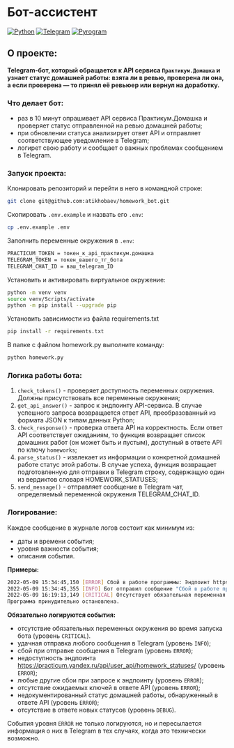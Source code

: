 # Бот-ассистент
[![Python](https://img.shields.io/badge/Made%20with-Python-green?logo=python&logoColor=white&color)](https://www.python.org/)
[![Telegram](https://img.shields.io/static/v1?message=bot&logo=telegram&labelColor=5c5c5c&color=1182c3&logoColor=white&label=%20&style=plastic)](https://core.telegram.org/bots/api)
[![Pyrogram](https://img.shields.io/static/v1?message=pyrogram&logo=github&labelColor=5c5c5c&color=1182c3&logoColor=white&label=%20&style=plastic)](https://github.com/pyrogram/pyrogram)


## О проекте:
**Telegram-бот, который обращается к API сервиса `Практикум.Домашка` и узнает статус домашней работы: взята ли в ревью, проверена ли она, а если проверена — то принял её ревьюер или вернул на доработку.**

### Что делает бот:
- раз в 10 минут опрашивает API сервиса Практикум.Домашка и проверяет статус отправленной на ревью домашней работы;
- при обновлении статуса анализирует ответ API и отправляет соответствующее уведомление в Telegram;
- логирет свою работу и сообщает о важных проблемах сообщением в Telegram.

### Запуск проекта:
Клонировать репозиторий и перейти в него в командной строке:
```sh
git clone git@github.com:atikhobaev/homework_bot.git
```
Скопировать `.env.example` и назвать его `.env`:
```sh
cp .env.example .env
```
Заполнить переменные окружения в `.env`:
```sh
PRACTICUM_TOKEN = токен_к_api_практикум.домашка
TELEGRAM_TOKEN = токен_вашего_тг_бота
TELEGRAM_CHAT_ID = ваш_telegram_ID
```
Установить и активировать виртуальное окружение:
```sh
python -m venv venv
source venv/Scripts/activate
python -m pip install --upgrade pip
```
Установить зависимости из файла requirements.txt
```sh
pip install -r requirements.txt
```
В папке с файлом homework.py выполните команду:
```sh
python homework.py
```

### Логика работы бота:
1. `check_tokens()` - проверяет доступность переменных окружения. Должны присутствовать все переменные окружения;
2. `get_api_answer()` - запрос к эндпоинту API-сервиса. В случае успешного запроса возвращается ответ API, преобразованный из формата JSON к типам данных Python;
3. `check_response()` -  проверка ответа API на корректность. Если ответ API соответствует ожиданиям, то функция возвращает список домашних работ (он может быть и пустым), доступный в ответе API по ключу `homeworks`;
4. `parse_status()` - извлекает из информации о конкретной домашней работе статус этой работы. В случае успеха, функция возвращает подготовленную для отправки в Telegram строку, содержащую один из вердиктов словаря HOMEWORK_STATUSES;
5. `send_message()` - отправляет сообщение в Telegram чат, определяемый переменной окружения TELEGRAM_CHAT_ID.

### Логирование:
Каждое сообщение в журнале логов состоит как минимум из:
- даты и времени события;
- уровня важности события;
- описания события. 

**Примеры:**
```sh
2022-05-09 15:34:45,150 [ERROR] Сбой в работе программы: Эндпоинт https://practicum.yandex.ru/api/user_api/homework_statuses/111 недоступен. Код ответа API: 404
2022-05-09 15:34:45,355 [INFO] Бот отправил сообщение "Сбой в работе программы: Эндпоинт [https://practicum.yandex.ru/api/user_api/homework_statuses/](https://practicum.yandex.ru/api/user_api/homework_statuses/) недоступен. Код ответа API: 404"
2022-05-09 16:19:13,149 [CRITICAL] Отсутствует обязательная переменная окружения: 'TELEGRAM_CHAT_ID'
Программа принудительно остановлена.
```

**Обязательно логируются события:**
- отсутствие обязательных переменных окружения во время запуска бота (уровень `CRITICAL`).
- удачная отправка любого сообщения в Telegram (уровень `INFO`);
- сбой при отправке сообщения в Telegram (уровень `ERROR`);
- недоступность эндпоинта https://practicum.yandex.ru/api/user_api/homework_statuses/ (уровень `ERROR`);
- любые другие сбои при запросе к эндпоинту (уровень `ERROR`);
- отсутствие ожидаемых ключей в ответе API (уровень `ERROR`);
- недокументированный статус домашней работы, обнаруженный в ответе API (уровень `ERROR`);
- отсутствие в ответе новых статусов (уровень `DEBUG`).

События уровня `ERROR` не только логируются, но и пересылается информация о них в Telegram в тех случаях, когда это технически возможно.
